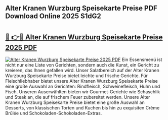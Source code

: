 ## Alter Kranen Wurzburg Speisekarte Preise PDF Download Online 2025 S1dG2

# <h2><a href="http://gcc8wg.nevu.top/?p=Alter+Kranen+Wurzburg+Speisekarte+Preise">🔗 👉🔴 Alter Kranen Wurzburg Speisekarte Preise 2025 PDF</a></h2>

[![Alter Kranen Wurzburg Speisekarte Preise 2025 PDF](https://i.imgur.com/dBaPXMq.png)](http://gcc8wg.nevu.top/?p=Alter+Kranen+Wurzburg+Speisekarte+Preise)
Ein Essensmenü ist nicht nur eine Liste von Gerichten, sondern auch die Kunst, ein Gericht zu kreieren, das Ihnen gefallen wird. Unser Salatbereich auf der Alter Kranen Wurzburg Speisekarte Preise bietet leichte und frische Gerichte. Für Fleischliebhaber bietet unsere Alter Kranen Wurzburg Speisekarte Preise eine große Auswahl an Gerichten: Rindfleisch, Schweinefleisch, Huhn und Fisch. Unseren Auserwählten bieten wir Gourmet-Gerichte wie Schaschlik und Steak an, die auf frischem Feuer zubereitet werden. Unsere Alter Kranen Wurzburg Speisekarte Preise bietet eine große Auswahl an Desserts, von klassischen Torten und Kuchen bis hin zu exquisiten Crème Brûlée und Schokoladen-Schokoladen-Extras.
